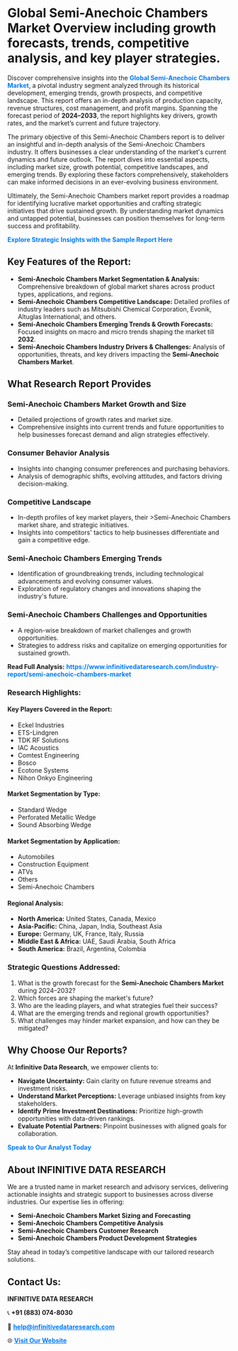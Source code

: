 <h1>Global Semi-Anechoic Chambers Market Overview including growth forecasts, trends, competitive analysis, and key player strategies.</h1>
<p>
Discover comprehensive insights into the 
<a href="https://www.infinitivedataresearch.com/industry-report/semi-anechoic-chambers-market" rel="dofollow" style="color: #007BFF; text-decoration: none;"><strong>Global Semi-Anechoic Chambers Market</strong></a>, a pivotal industry segment analyzed through its historical development, emerging trends, growth prospects, and competitive landscape. This report offers an in-depth analysis of production capacity, revenue structures, cost management, and profit margins. Spanning the forecast period of <strong>2024–2033</strong>, the report highlights key drivers, growth rates, and the market’s current and future trajectory.
</p>
<p>
The primary objective of this Semi-Anechoic Chambers report is to deliver an insightful and in-depth analysis of the Semi-Anechoic Chambers industry. It offers businesses a clear understanding of the market's current dynamics and future outlook. The report dives into essential aspects, including market size, growth potential, competitive landscapes, and emerging trends. By exploring these factors comprehensively, stakeholders can make informed decisions in an ever-evolving business environment.
</p>
<p>
Ultimately, the Semi-Anechoic Chambers market report provides a roadmap for identifying lucrative market opportunities and crafting strategic initiatives that drive sustained growth. By understanding market dynamics and untapped potential, businesses can position themselves for long-term success and profitability.
</p>
<p>
<a href="https://www.infinitivedataresearch.com/request-sample/reportId=112821" style="color: #007BFF; text-decoration: none;"><strong>Explore Strategic Insights with the Sample Report Here</strong></a>
</p>

<h2>Key Features of the Report:</h2>
<ul>
<li><strong>Semi-Anechoic Chambers Market Segmentation & Analysis:</strong> Comprehensive breakdown of global market shares across product types, applications, and regions.</li>
<li><strong>Semi-Anechoic Chambers Competitive Landscape:</strong> Detailed profiles of industry leaders such as Mitsubishi Chemical Corporation, Evonik, Altuglas International, and others.</li>
<li><strong>Semi-Anechoic Chambers Emerging Trends & Growth Forecasts:</strong> Focused insights on macro and micro trends shaping the market till <strong>2032</strong>.</li>
<li><strong>Semi-Anechoic Chambers Industry Drivers & Challenges:</strong> Analysis of opportunities, threats, and key drivers impacting the <strong>Semi-Anechoic Chambers Market</strong>.</li>
</ul>

<h2>What Research Report Provides</h2>
<h3>Semi-Anechoic Chambers Market Growth and Size</h3>
<ul>
<li>Detailed projections of growth rates and market size.</li>
<li>Comprehensive insights into current trends and future opportunities to help businesses forecast demand and align strategies effectively.</li>
</ul>

<h3>Consumer Behavior Analysis</h3>
<ul>
<li>Insights into changing consumer preferences and purchasing behaviors.</li>
<li>Analysis of demographic shifts, evolving attitudes, and factors driving decision-making.</li>
</ul>

<h3>Competitive Landscape</h3>
<ul>
<li>In-depth profiles of key market players, their >Semi-Anechoic Chambers market share, and strategic initiatives.</li>
<li>Insights into competitors' tactics to help businesses differentiate and gain a competitive edge.</li>
</ul>

<h3>Semi-Anechoic Chambers Emerging Trends</h3>
<ul>
<li>Identification of groundbreaking trends, including technological advancements and evolving consumer values.</li>
<li>Exploration of regulatory changes and innovations shaping the industry's future.</li>
</ul>

<h3>Semi-Anechoic Chambers Challenges and Opportunities</h3>
<ul>
<li>A region-wise breakdown of market challenges and growth opportunities.</li>
<li>Strategies to address risks and capitalize on emerging opportunities for sustained growth.</li>
</ul>
<p><strong>Read Full Analysis:</strong> <a href="https://www.infinitivedataresearch.com/industry-report/semi-anechoic-chambers-market" rel="dofollow" style="color: #007BFF; text-decoration: none;"><strong>https://www.infinitivedataresearch.com/industry-report/semi-anechoic-chambers-market</strong></a></p>
<h3>Research Highlights:</h3>
<h4>Key Players Covered in the Report:</h4>
<ul><li>Eckel Industries</li><li>ETS-Lindgren</li><li>TDK RF Solutions</li><li>IAC Acoustics</li><li>Comtest Engineering</li><li>Bosco</li><li>Ecotone Systems</li><li>Nihon Onkyo Engineering</li></ul>
<h4>Market Segmentation by Type:</h4>
<ul><li>Standard Wedge</li><li>Perforated Metallic Wedge</li><li>Sound Absorbing Wedge</li></ul>
<h4>Market Segmentation by Application:</h4>
<ul><li>Automobiles</li><li>Construction Equipment</li><li>ATVs</li><li>Others</li><li>Semi-Anechoic Chambers</li></ul>

<h4>Regional Analysis:</h4>
<ul>
<li><strong>North America:</strong> United States, Canada, Mexico</li>
<li><strong>Asia-Pacific:</strong> China, Japan, India, Southeast Asia</li>
<li><strong>Europe:</strong> Germany, UK, France, Italy, Russia</li>
<li><strong>Middle East & Africa:</strong> UAE, Saudi Arabia, South Africa</li>
<li><strong>South America:</strong> Brazil, Argentina, Colombia</li>
</ul>

<h3>Strategic Questions Addressed:</h3>
<ol>
<li>What is the growth forecast for the <strong>Semi-Anechoic Chambers Market</strong> during 2024–2032?</li>
<li>Which forces are shaping the market's future?</li>
<li>Who are the leading players, and what strategies fuel their success?</li>
<li>What are the emerging trends and regional growth opportunities?</li>
<li>What challenges may hinder market expansion, and how can they be mitigated?</li>
</ol>

<h2>Why Choose Our Reports?</h2>
<p>At <strong>Infinitive Data Research</strong>, we empower clients to:</p>
<ul>
<li><strong>Navigate Uncertainty:</strong> Gain clarity on future revenue streams and investment risks.</li>
<li><strong>Understand Market Perceptions:</strong> Leverage unbiased insights from key stakeholders.</li>
<li><strong>Identify Prime Investment Destinations:</strong> Prioritize high-growth opportunities with data-driven rankings.</li>
<li><strong>Evaluate Potential Partners:</strong> Pinpoint businesses with aligned goals for collaboration.</li>
</ul>
<p><a href="https://www.infinitivedataresearch.com/industry-report/semi-anechoic-chambers-market" rel="dofollow" style="color: #007BFF; text-decoration: none;"><strong>Speak to Our Analyst Today</strong></a></p>

<h2>About INFINITIVE DATA RESEARCH</h2>
<p>We are a trusted name in market research and advisory services, delivering actionable insights and strategic support to businesses across diverse industries. Our expertise lies in offering:</p>
<ul>
<li><strong>Semi-Anechoic Chambers Market Sizing and Forecasting</strong></li>
<li><strong>Semi-Anechoic Chambers Competitive Analysis</strong></li>
<li><strong>Semi-Anechoic Chambers Customer Research</strong></li>
<li><strong>Semi-Anechoic Chambers Product Development Strategies</strong></li>
</ul>
<p>Stay ahead in today’s competitive landscape with our tailored research solutions.</p>

<h2>Contact Us:</h2>
<p><strong>INFINITIVE DATA RESEARCH</strong></p>
<p>📞 <strong>+91 (883) 074-8030</strong></p>
<p>📧 <strong><a href="mailto:help@infinitivedataresearch.com" style="color: #007BFF;">help@infinitivedataresearch.com</a></strong></p>
<p>🌐 <strong><a href="https://www.infinitivedataresearch.com" rel="dofollow" style="color: #007BFF;">Visit Our Website</a></strong></p>